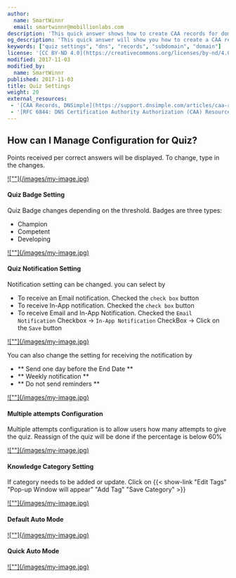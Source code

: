 ```yaml
---
author:
  name: SmartWinnr
  email: smartwinnr@mobillionlabs.com
description: 'This quick answer shows how to create CAA records for domains and subdomains.'
og_description: 'This quick answer will show you how to create a CAA record for domains and subdomains'
keywords: ["quiz settings", "dns", "records", "subdomain", "domain"]
license: '[CC BY-ND 4.0](https://creativecommons.org/licenses/by-nd/4.0)'
modified: 2017-11-03
modified_by:
  name: SmartWinnr
published: 2017-11-03
title: Quiz Settings
weight: 20
external_resources:
 - '[CAA Records, DNSimple](https://support.dnsimple.com/articles/caa-record/)'
 - '[RFC 6844: DNS Certification Authority Authorization (CAA) Resource Record](https://tools.ietf.org/html/rfc6844)'
---
```


## How can I Manage Configuration for Quiz?
Points received per correct answers will be displayed. To change, type in the changes.

<span class="my-gallery">
<a href="https://s3-eu-west-1.amazonaws.com/smartwinnr.app.resource/57d512c664fcef1d30065b0a/question_image57d512c664fcef1d30065b0a_1512722850415.png">![""](/images/my-image.jpg)
</a>
</span>

#### Quiz Badge Setting
Quiz Badge changes depending on the threshold. Badges are three types:

+ Champion
+ Competent
+ Developing

<span class="my-gallery">
<a href="https://s3-eu-west-1.amazonaws.com/smartwinnr.app.resource/57d512c664fcef1d30065b0a/question_image57d512c664fcef1d30065b0a_1512722904436.png">![""](/images/my-image.jpg)
</a>
</span>

#### Quiz Notification Setting
Notification setting can be changed. you can select by

+ To receive an Email notification. Checked the `check box` button
+ To receive In-App notification. Checked the `check box` button
+ To receive Email and In-App Notification. Checked the `Email Notification` Checkbox -> `In-App Notification` CheckBox -> Click on the `Save` button

<span class="my-gallery">
<a href="https://s3-eu-west-1.amazonaws.com/smartwinnr.app.resource/57d512c664fcef1d30065b0a/question_image57d512c664fcef1d30065b0a_1512722995183.png">![""](/images/my-image.jpg)
</a>
</span>

You can also change the setting for receiving the notification by

+ ** Send one day before the End Date **
+ ** Weekly notification **
+ ** Do not send reminders **

<span class="my-gallery">
<a href="https://s3-eu-west-1.amazonaws.com/smartwinnr.app.resource/57d512c664fcef1d30065b0a/question_image57d512c664fcef1d30065b0a_1512723054646.png">![""](/images/my-image.jpg)
</a>
</span>

#### Multiple attempts Configuration
Multiple attempts configuration is to allow users how many attempts to give the quiz. Reassign of the quiz will be done if the percentage is below 60%

<span class="my-gallery">
<a href="https://s3-eu-west-1.amazonaws.com/smartwinnr.app.resource/57d512c664fcef1d30065b0a/question_image57d512c664fcef1d30065b0a_1512723161588.png">![""](/images/my-image.jpg)
</a>
</span>

#### Knowledge Category Setting
If category needs to be added or update. Click on {{< show-link "Edit Tags" "Pop-up Window will appear" "Add Tag" "Save Category" >}}

<span class="my-gallery">
<a href="https://s3-eu-west-1.amazonaws.com/smartwinnr.app.resource/57d512c664fcef1d30065b0a/question_image57d512c664fcef1d30065b0a_1512723207050.png">![""](/images/my-image.jpg)
</a>
</span>

#### Default Auto Mode

<span class="my-gallery">
<a href="https://s3-eu-west-1.amazonaws.com/smartwinnr.app.resource/57d512c664fcef1d30065b0a/question_image57d512c664fcef1d30065b0a_1512723273116.png">![""](/images/my-image.jpg)
</a>
</span>

#### Quick Auto Mode

<span class="my-gallery">
<a href="https://s3-eu-west-1.amazonaws.com/smartwinnr.app.resource/57d512c664fcef1d30065b0a/question_image57d512c664fcef1d30065b0a_1512723331475.png">![""](/images/my-image.jpg)
</a>
</span>
